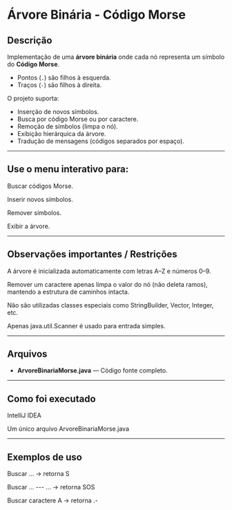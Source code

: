 # Árvore Binária - Código Morse

## Descrição
Implementação de uma **árvore binária** onde cada nó representa um símbolo do **Código Morse**.
- Pontos (`.`) são filhos à esquerda.
- Traços (`-`) são filhos à direita.

O projeto suporta:
- Inserção de novos símbolos.
- Busca por código Morse ou por caractere.
- Remoção de símbolos (limpa o nó).
- Exibição hierárquica da árvore.
- Tradução de mensagens (códigos separados por espaço).

---

## Use o menu interativo para:

Buscar códigos Morse.

Inserir novos símbolos.

Remover símbolos.

Exibir a árvore.

---

## Observações importantes / Restrições

A árvore é inicializada automaticamente com letras A–Z e números 0–9.

Remover um caractere apenas limpa o valor do nó (não deleta ramos), mantendo a estrutura de caminhos intacta.

Não são utilizadas classes especiais como StringBuilder, Vector, Integer, etc.

Apenas java.util.Scanner é usado para entrada simples.

---

## Arquivos
- **ArvoreBinariaMorse.java** — Código fonte completo.

---

## Como foi executado

IntelliJ IDEA

Um único arquivo ArvoreBinariaMorse.java

---

## Exemplos de uso

Buscar ... → retorna S

Buscar ... --- ... → retorna SOS

Buscar caractere A → retorna .-
